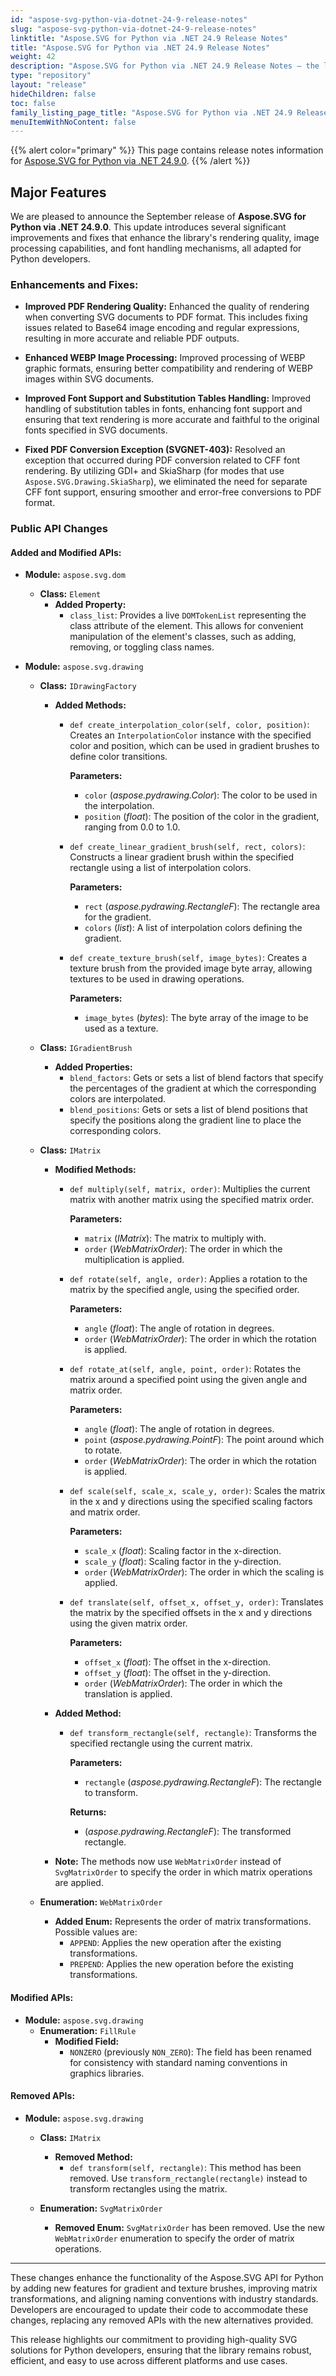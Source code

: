 ```yaml
---
id: "aspose-svg-python-via-dotnet-24-9-release-notes"
slug: "aspose-svg-python-via-dotnet-24-9-release-notes"
linktitle: "Aspose.SVG for Python via .NET 24.9 Release Notes"
title: "Aspose.SVG for Python via .NET 24.9 Release Notes"
weight: 42
description: "Aspose.SVG for Python via .NET 24.9 Release Notes – the latest updates and fixes."
type: "repository"
layout: "release"
hideChildren: false
toc: false
family_listing_page_title: "Aspose.SVG for Python via .NET 24.9 Release Notes"
menuItemWithNoContent: false
---
```

{{% alert color="primary" %}}
This page contains release notes information for [Aspose.SVG for Python via .NET 24.9.0](https://pypi.org/project/aspose-svg-net/24.9.0/).
{{% /alert %}}

## Major Features

We are pleased to announce the September release of **Aspose.SVG for Python via .NET 24.9.0**. This update introduces several significant improvements and fixes that enhance the library's rendering quality, image processing capabilities, and font handling mechanisms, all adapted for Python developers.

### Enhancements and Fixes:

- **Improved PDF Rendering Quality:** Enhanced the quality of rendering when converting SVG documents to PDF format. This includes fixing issues related to Base64 image encoding and regular expressions, resulting in more accurate and reliable PDF outputs.

- **Enhanced WEBP Image Processing:** Improved processing of WEBP graphic formats, ensuring better compatibility and rendering of WEBP images within SVG documents.

- **Improved Font Support and Substitution Tables Handling:** Improved handling of substitution tables in fonts, enhancing font support and ensuring that text rendering is more accurate and faithful to the original fonts specified in SVG documents.

- **Fixed PDF Conversion Exception (SVGNET-403):** Resolved an exception that occurred during PDF conversion related to CFF font rendering. By utilizing GDI+ and SkiaSharp (for modes that use `Aspose.SVG.Drawing.SkiaSharp`), we eliminated the need for separate CFF font support, ensuring smoother and error-free conversions to PDF format.

### Public API Changes

#### Added and Modified APIs:

- **Module:** `aspose.svg.dom`
  - **Class:** `Element`
    - **Added Property:**
      - `class_list`: Provides a live `DOMTokenList` representing the class attribute of the element. This allows for convenient manipulation of the element's classes, such as adding, removing, or toggling class names.

- **Module:** `aspose.svg.drawing`
  - **Class:** `IDrawingFactory`
    - **Added Methods:**
      - `def create_interpolation_color(self, color, position)`: Creates an `InterpolationColor` instance with the specified color and position, which can be used in gradient brushes to define color transitions.

        **Parameters:**
        - `color` (*aspose.pydrawing.Color*): The color to be used in the interpolation.
        - `position` (*float*): The position of the color in the gradient, ranging from 0.0 to 1.0.

      - `def create_linear_gradient_brush(self, rect, colors)`: Constructs a linear gradient brush within the specified rectangle using a list of interpolation colors.

        **Parameters:**
        - `rect` (*aspose.pydrawing.RectangleF*): The rectangle area for the gradient.
        - `colors` (*list*): A list of interpolation colors defining the gradient.

      - `def create_texture_brush(self, image_bytes)`: Creates a texture brush from the provided image byte array, allowing textures to be used in drawing operations.

        **Parameters:**
        - `image_bytes` (*bytes*): The byte array of the image to be used as a texture.

  - **Class:** `IGradientBrush`
    - **Added Properties:**
      - `blend_factors`: Gets or sets a list of blend factors that specify the percentages of the gradient at which the corresponding colors are interpolated.
      - `blend_positions`: Gets or sets a list of blend positions that specify the positions along the gradient line to place the corresponding colors.

  - **Class:** `IMatrix`
    - **Modified Methods:**
      - `def multiply(self, matrix, order)`: Multiplies the current matrix with another matrix using the specified matrix order.

        **Parameters:**
        - `matrix` (*IMatrix*): The matrix to multiply with.
        - `order` (*WebMatrixOrder*): The order in which the multiplication is applied.

      - `def rotate(self, angle, order)`: Applies a rotation to the matrix by the specified angle, using the specified order.

        **Parameters:**
        - `angle` (*float*): The angle of rotation in degrees.
        - `order` (*WebMatrixOrder*): The order in which the rotation is applied.

      - `def rotate_at(self, angle, point, order)`: Rotates the matrix around a specified point using the given angle and matrix order.

        **Parameters:**
        - `angle` (*float*): The angle of rotation in degrees.
        - `point` (*aspose.pydrawing.PointF*): The point around which to rotate.
        - `order` (*WebMatrixOrder*): The order in which the rotation is applied.

      - `def scale(self, scale_x, scale_y, order)`: Scales the matrix in the x and y directions using the specified scaling factors and matrix order.

        **Parameters:**
        - `scale_x` (*float*): Scaling factor in the x-direction.
        - `scale_y` (*float*): Scaling factor in the y-direction.
        - `order` (*WebMatrixOrder*): The order in which the scaling is applied.

      - `def translate(self, offset_x, offset_y, order)`: Translates the matrix by the specified offsets in the x and y directions using the given matrix order.

        **Parameters:**
        - `offset_x` (*float*): The offset in the x-direction.
        - `offset_y` (*float*): The offset in the y-direction.
        - `order` (*WebMatrixOrder*): The order in which the translation is applied.

    - **Added Method:**
      - `def transform_rectangle(self, rectangle)`: Transforms the specified rectangle using the current matrix.

        **Parameters:**
        - `rectangle` (*aspose.pydrawing.RectangleF*): The rectangle to transform.

        **Returns:**
        - (*aspose.pydrawing.RectangleF*): The transformed rectangle.

    - **Note:** The methods now use `WebMatrixOrder` instead of `SvgMatrixOrder` to specify the order in which matrix operations are applied.

  - **Enumeration:** `WebMatrixOrder`
    - **Added Enum:** Represents the order of matrix transformations. Possible values are:
      - `APPEND`: Applies the new operation after the existing transformations.
      - `PREPEND`: Applies the new operation before the existing transformations.

#### Modified APIs:

- **Module:** `aspose.svg.drawing`
  - **Enumeration:** `FillRule`
    - **Modified Field:**
      - `NONZERO` (previously `NON_ZERO`): The field has been renamed for consistency with standard naming conventions in graphics libraries.

#### Removed APIs:

- **Module:** `aspose.svg.drawing`
  - **Class:** `IMatrix`
    - **Removed Method:**
      - `def transform(self, rectangle)`: This method has been removed. Use `transform_rectangle(rectangle)` instead to transform rectangles using the matrix.

  - **Enumeration:** `SvgMatrixOrder`
    - **Removed Enum:** `SvgMatrixOrder` has been removed. Use the new `WebMatrixOrder` enumeration to specify the order of matrix operations.

---

These changes enhance the functionality of the Aspose.SVG API for Python by adding new features for gradient and texture brushes, improving matrix transformations, and aligning naming conventions with industry standards. Developers are encouraged to update their code to accommodate these changes, replacing any removed APIs with the new alternatives provided.

This release highlights our commitment to providing high-quality SVG solutions for Python developers, ensuring that the library remains robust, efficient, and easy to use across different platforms and use cases.
